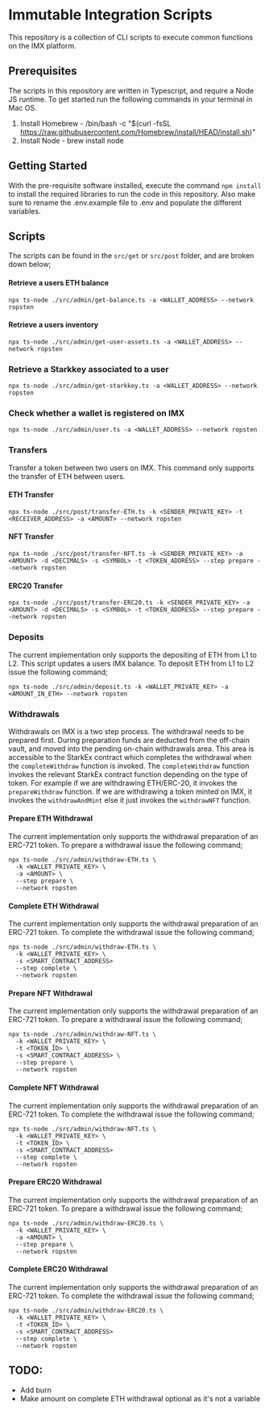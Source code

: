 # Immutable Integration Scripts

This repository is a collection of CLI scripts to execute common functions on the IMX platform.

## Prerequisites

The scripts in this repository are written in Typescript, and require a Node JS runtime. To get started run
the following commands in your terminal in Mac OS.

1. Install Homebrew - /bin/bash -c "$(curl -fsSL https://raw.githubusercontent.com/Homebrew/install/HEAD/install.sh)"
2. Install Node - brew install node

## Getting Started

With the pre-requisite software installed, execute the command `npm install` to install the required libraries to
run the code in this repository. Also make sure to rename the .env.example file to .env and populate the different variables.

## Scripts

The scripts can be found in the `src/get` or `src/post` folder, and are broken down below;

#### Retrieve a users ETH balance

```
npx ts-node ./src/admin/get-balance.ts -a <WALLET_ADDRESS> --network ropsten
```

#### Retrieve a users inventory

```
npx ts-node ./src/admin/get-user-assets.ts -a <WALLET_ADDRESS> --network ropsten
```

### Retrieve a Starkkey associated to a user

```
npx ts-node ./src/admin/get-starkkey.ts -a <WALLET_ADDRESS> --network ropsten
```

### Check whether a wallet is registered on IMX

```
npx ts-node ./src/admin/user.ts -a <WALLET_ADDRESS> --network ropsten
```

### Transfers

Transfer a token between two users on IMX. This command only supports the transfer of ETH between
users.

#### ETH Transfer

```
npx ts-node ./src/post/transfer-ETH.ts -k <SENDER_PRIVATE_KEY> -t <RECEIVER_ADDRESS> -a <AMOUNT> --network ropsten
```
#### NFT Transfer

```
npx ts-node ./src/post/transfer-NFT.ts -k <SENDER_PRIVATE_KEY> -a <AMOUNT> -d <DECIMALS> -s <SYMBOL> -t <TOKEN_ADDRESS> --step prepare --network ropsten
```
#### ERC20 Transfer

```
npx ts-node ./src/post/transfer-ERC20.ts -k <SENDER_PRIVATE_KEY> -a <AMOUNT> -d <DECIMALS> -s <SYMBOL> -t <TOKEN_ADDRESS> --step prepare --network ropsten
```

### Deposits

The current implementation only supports the depositing of ETH from L1 to L2.
This script updates a users IMX balance. To deposit ETH from L1 to L2 issue the following command;

```
npx ts-node ./src/admin/deposit.ts -k <WALLET_PRIVATE_KEY> -a <AMOUNT_IN_ETH> --network ropsten
```

### Withdrawals

Withdrawals on IMX is a two step process. The withdrawal needs to be prepared first. During preparation funds are deducted from the off-chain vault, and moved into the pending on-chain withdrawals area. This area is accessible to the StarkEx contract which completes the withdrawal when the `completeWithdraw` function is invoked. The `completeWithdraw` function invokes the relevant StarkEx contract function depending on the type of token. For example if we are withdrawing ETH/ERC-20, it invokes the `prepareWithdraw` function. If we are withdrawing a token minted on IMX, it invokes the `withdrawAndMint` else it just invokes the `withdrawNFT` function.

#### Prepare ETH Withdrawal

The current implementation only supports the withdrawal preparation of an ERC-721 token.
To prepare a withdrawal issue the following command;

```
npx ts-node ./src/admin/withdraw-ETH.ts \
  -k <WALLET_PRIVATE_KEY> \
  -a <AMOUNT> \
  --step prepare \ 
  --network ropsten
```

#### Complete ETH Withdrawal

The current implementation only supports the withdrawal preparation of an ERC-721 token.
To complete the withdrawal issue the following command;

```
npx ts-node ./src/admin/withdraw-ETH.ts \
  -k <WALLET_PRIVATE_KEY> \
  -s <SMART_CONTRACT_ADDRESS>
  --step complete \ 
  --network ropsten
```


#### Prepare NFT Withdrawal

The current implementation only supports the withdrawal preparation of an ERC-721 token.
To prepare a withdrawal issue the following command;

```
npx ts-node ./src/admin/withdraw-NFT.ts \
  -k <WALLET_PRIVATE_KEY> \
  -t <TOKEN_ID> \
  -s <SMART_CONTRACT_ADDRESS> \
  --step prepare \ 
  --network ropsten
```

#### Complete NFT Withdrawal

The current implementation only supports the withdrawal preparation of an ERC-721 token.
To complete the withdrawal issue the following command;

```
npx ts-node ./src/admin/withdraw-NFT.ts \
  -k <WALLET_PRIVATE_KEY> \
  -t <TOKEN_ID> \
  -s <SMART_CONTRACT_ADDRESS>
  --step complete \ 
  --network ropsten
```

#### Prepare ERC20 Withdrawal

The current implementation only supports the withdrawal preparation of an ERC-721 token.
To prepare a withdrawal issue the following command;

```
npx ts-node ./src/admin/withdraw-ERC20.ts \
  -k <WALLET_PRIVATE_KEY> \
  -a <AMOUNT> \
  --step prepare \ 
  --network ropsten
```

#### Complete ERC20 Withdrawal

The current implementation only supports the withdrawal preparation of an ERC-721 token.
To complete the withdrawal issue the following command;

```
npx ts-node ./src/admin/withdraw-ERC20.ts \
  -k <WALLET_PRIVATE_KEY> \
  -t <TOKEN_ID> \
  -s <SMART_CONTRACT_ADDRESS>
  --step complete \ 
  --network ropsten
```


## TODO:

* Add burn
* Make amount on complete ETH withdrawal optional as it's not a variable